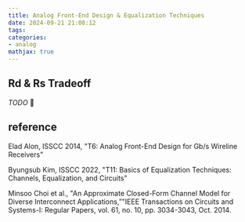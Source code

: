 ```yaml
---
title: Analog Front-End Design & Equalization Techniques
date: 2024-09-21 21:08:12
tags:
categories:
- analog
mathjax: true
---
```




## Rd & Rs Tradeoff

*TODO* &#128197;







## reference

Elad Alon, ISSCC 2014, "T6: Analog Front-End Design for Gb/s Wireline Receivers"

Byungsub Kim,  ISSCC 2022, "T11: Basics of Equalization Techniques: Channels, Equalization, and Circuits"

Minsoo Choi et al., "An Approximate Closed-Form Channel Model for Diverse Interconnect Applications,”"IEEE Transactions on Circuits and Systems-I: Regular Papers, vol. 61, no. 10, pp. 3034-3043, Oct. 2014.
